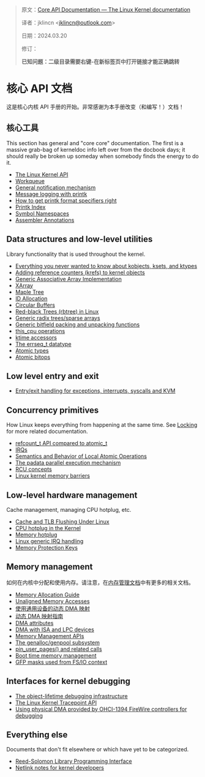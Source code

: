 > 原文：[Core API Documentation — The Linux Kernel documentation](https://docs.kernel.org/core-api/index.html)
>
> 译者：jklincn \<jklincn@outlook.com\>
>
> 日期：2024.03.20
>
> 修订：
>
> **已知问题：二级目录需要右键-在新标签页中打开链接才能正确跳转**

# 核心 API 文档

这是核心内核 API 手册的开始。非常感谢为本手册改变（和编写！）文档！

## 核心工具

This section has general and "core core" documentation. The first is a massive grab-bag of kerneldoc info left over from the docbook days; it should really be broken up someday when somebody finds the energy to do it.

- [The Linux Kernel API](https://docs.kernel.org/core-api/kernel-api.html)
- [Workqueue](https://docs.kernel.org/core-api/workqueue.html)
- [General notification mechanism](https://docs.kernel.org/core-api/watch_queue.html)
- [Message logging with printk](https://docs.kernel.org/core-api/printk-basics.html)
- [How to get printk format specifiers right](https://docs.kernel.org/core-api/printk-formats.html)
- [Printk Index](https://docs.kernel.org/core-api/printk-index.html)
- [Symbol Namespaces](https://docs.kernel.org/core-api/symbol-namespaces.html)
- [Assembler Annotations](https://docs.kernel.org/core-api/asm-annotations.html)

## Data structures and low-level utilities

Library functionality that is used throughout the kernel.

- [Everything you never wanted to know about kobjects, ksets, and ktypes](https://docs.kernel.org/core-api/kobject.html)
- [Adding reference counters (krefs) to kernel objects](https://docs.kernel.org/core-api/kref.html)
- [Generic Associative Array Implementation](https://docs.kernel.org/core-api/assoc_array.html)
- [XArray](https://docs.kernel.org/core-api/xarray.html)
- [Maple Tree](https://docs.kernel.org/core-api/maple_tree.html)
- [ID Allocation](https://docs.kernel.org/core-api/idr.html)
- [Circular Buffers](https://docs.kernel.org/core-api/circular-buffers.html)
- [Red-black Trees (rbtree) in Linux](https://docs.kernel.org/core-api/rbtree.html)
- [Generic radix trees/sparse arrays](https://docs.kernel.org/core-api/generic-radix-tree.html)
- [Generic bitfield packing and unpacking functions](https://docs.kernel.org/core-api/packing.html)
- [this_cpu operations](https://docs.kernel.org/core-api/this_cpu_ops.html)
- [ktime accessors](https://docs.kernel.org/core-api/timekeeping.html)
- [The errseq_t datatype](https://docs.kernel.org/core-api/errseq.html)
- [Atomic types](https://docs.kernel.org/core-api/wrappers/atomic_t.html)
- [Atomic bitops](https://docs.kernel.org/core-api/wrappers/atomic_bitops.html)

## Low level entry and exit

- [Entry/exit handling for exceptions, interrupts, syscalls and KVM](https://docs.kernel.org/core-api/entry.html)

## Concurrency primitives

How Linux keeps everything from happening at the same time. See [Locking](https://docs.kernel.org/locking/index.html) for more related documentation.

- [refcount_t API compared to atomic_t](https://docs.kernel.org/core-api/refcount-vs-atomic.html)
- [IRQs](https://docs.kernel.org/core-api/irq/index.html)
- [Semantics and Behavior of Local Atomic Operations](https://docs.kernel.org/core-api/local_ops.html)
- [The padata parallel execution mechanism](https://docs.kernel.org/core-api/padata.html)
- [RCU concepts](https://docs.kernel.org/RCU/index.html)
- [Linux kernel memory barriers](https://docs.kernel.org/core-api/wrappers/memory-barriers.html)

## Low-level hardware management

Cache management, managing CPU hotplug, etc.

- [Cache and TLB Flushing Under Linux](https://docs.kernel.org/core-api/cachetlb.html)
- [CPU hotplug in the Kernel](https://docs.kernel.org/core-api/cpu_hotplug.html)
- [Memory hotplug](https://docs.kernel.org/core-api/memory-hotplug.html)
- [Linux generic IRQ handling](https://docs.kernel.org/core-api/genericirq.html)
- [Memory Protection Keys](https://docs.kernel.org/core-api/protection-keys.html)

## Memory management

如何在内核中分配和使用内存。请注意，在[内存管理文档](https://docs.kernel.org/mm/index.html)中有更多的相关文档。

- [Memory Allocation Guide](https://docs.kernel.org/core-api/memory-allocation.html)
- [Unaligned Memory Accesses](https://docs.kernel.org/core-api/unaligned-memory-access.html)
- [使用通用设备的动态 DMA 映射](dma-api.md)
- [动态 DMA 映射指南](dma-api-howto.md)
- [DMA attributes](https://docs.kernel.org/core-api/dma-attributes.html)
- [DMA with ISA and LPC devices](https://docs.kernel.org/core-api/dma-isa-lpc.html)
- [Memory Management APIs](https://docs.kernel.org/core-api/mm-api.html)
- [The genalloc/genpool subsystem](https://docs.kernel.org/core-api/genalloc.html)
- [pin_user_pages() and related calls](https://docs.kernel.org/core-api/pin_user_pages.html)
- [Boot time memory management](https://docs.kernel.org/core-api/boot-time-mm.html)
- [GFP masks used from FS/IO context](https://docs.kernel.org/core-api/gfp_mask-from-fs-io.html)

## Interfaces for kernel debugging

- [The object-lifetime debugging infrastructure](https://docs.kernel.org/core-api/debug-objects.html)
- [The Linux Kernel Tracepoint API](https://docs.kernel.org/core-api/tracepoint.html)
- [Using physical DMA provided by OHCI-1394 FireWire controllers for debugging](https://docs.kernel.org/core-api/debugging-via-ohci1394.html)

## Everything else

Documents that don't fit elsewhere or which have yet to be categorized.

- [Reed-Solomon Library Programming Interface](https://docs.kernel.org/core-api/librs.html)
- [Netlink notes for kernel developers](https://docs.kernel.org/core-api/netlink.html)
